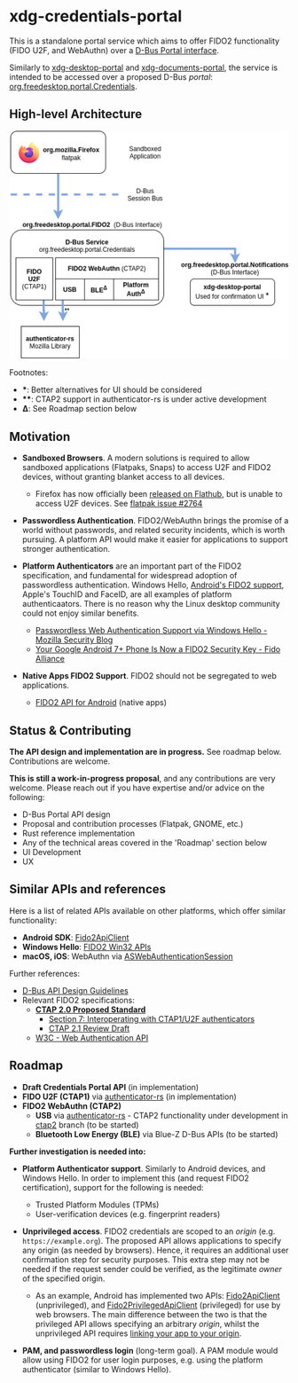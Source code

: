 # xdg-credentials-portal

This is a standalone portal service which aims to offer FIDO2 functionality (FIDO U2F, and WebAuthn) over a [D-Bus Portal interface][xdg-portal].

Similarly to [xdg-desktop-portal][xdg-desktop-portal] and [xdg-documents-portal][xdg-documents-portal], the service is intended to be accessed over a proposed D-Bus *portal*: [org.freedesktop.portal.Credentials][xml-spec].


## High-level Architecture

![High-Level Architecture](./images/diagram-1.png)


Footnotes:

* **\***: Better alternatives for UI should be considered
* **\*\***: CTAP2 support in authenticator-rs is under active development
* **Δ**: See Roadmap section below


## Motivation

* **Sandboxed Browsers**. A modern solutions is required to allow sandboxed applications (Flatpaks, Snaps) to access U2F and FIDO2 devices, without granting blanket access to all devices.
  * Firefox has now officially been [released on Flathub][firefox-flathub], but is unable to access U2F devices. See [flatpak issue #2764][flatpak-issue]

* **Passwordless Authentication**. FIDO2/WebAuthn brings the promise of a world without passwords, and related security incidents, which is worth pursuing. A platform API would make it easier for applications to support stronger authentication.

* **Platform Authenticators** are an important part of the FIDO2 specification, and fundamental for widespread adoption of passwordless authentication. Windows Hello, [Android's FIDO2 support][fido-android], Apple's TouchID and FaceID, are all examples of platform authenticaators. There is no reason why the Linux desktop community could not enjoy similar benefits.
  * [Passwordless Web Authentication Support via Windows Hello - Mozilla Security Blog][firefox-hello]
  * [Your Google Android 7+ Phone Is Now a FIDO2 Security Key  - Fido Alliance][fido-android]

* **Native Apps FIDO2 Support**. FIDO2 should not be segregated to web applications. 
  * [FIDO2 API for Android][fido-android-api] (native apps)



## Status & Contributing

**The API design and implementation are in progress.** See roadmap below. Contributions are welcome.

**This is still a work-in-progress proposal**, and any contributions are very welcome. Please reach out if you have expertise and/or advice on the following:

* D-Bus Portal API design
* Proposal and contribution processes (Flatpak, GNOME, etc.)
* Rust reference implementation
* Any of the technical areas covered in the 'Roadmap' section below
* UI Development
* UX


## Similar APIs and references

Here is a list of related APIs available on other platforms, which offer similar functionality:

* **Android SDK**: [Fido2ApiClient][android-fido-unprivileged]
* **Windows Hello**: [FIDO2 Win32 APIs][windows-hello-api]
* **macOS, iOS**: WebAuthn via [ASWebAuthenticationSession][apple-apis]


Further references:

* [D-Bus API Design Guidelines][dbus-api-guidelines]
* Relevant FIDO2 specifications:
  * **[CTAP 2.0 Proposed Standard][ctap2]**
    * [Section 7: Interoperating with CTAP1/U2F authenticators][ctap2-interop]
    * [CTAP 2.1 Review Draft][ctap21]
  * [W3C - Web Authentication API][webauthn]


## Roadmap

* **Draft Credentials Portal API** (in implementation)
* **FIDO U2F (CTAP1)** via [authenticator-rs][authenticator-rs] (in implementation)
* **FIDO2 WebAuthn (CTAP2)**
  * **USB** via [authenticator-rs][authenticator-rs] - CTAP2 functionality under development in [ctap2][authenticator-rs-ctap2] branch (to be started)
  * **Bluetooth Low Energy (BLE)** via Blue-Z D-Bus APIs (to be started)

**Further investigation is needed into:**

* **Platform Authenticator support**. Similarly to Android devices, and Windows Hello. In order to implement this (and request FIDO2 certification), support for the following is needed:
  * Trusted Platform Modules (TPMs) 
  * User-verification devices (e.g. fingerprint readers)

* **Unprivileged access**. FIDO2 credentials are scoped to an *origin* (e.g. `https://example.org`). The proposed API allows applications to specify any origin (as needed by browsers). Hence, it requires an additional user confirmation step for security purposes. This extra step may not be needed if the request sender could be verified, as the legitimate *owner* of the specified origin.
  * As an example, Android has implemented two APIs: [Fido2ApiClient][android-fido-unprivileged] (unprivileged), and [Fido2PrivilegedApiClient][android-fido-privileged] (privileged) for use by web browsers. The main difference between the two is that the privileged API allows specifying an arbitrary *origin*, whilst the unprivileged API requires [linking your app to your origin][android-fido-unprivileged-cert].

* **PAM, and passwordless login** (long-term goal). A PAM module would allow using FIDO2 for user login purposes, e.g. using the platform authenticator (similar to Windows Hello).


[xdg-portal]: https://flatpak.github.io/xdg-desktop-portal/portal-docs.html
[xdg-desktop-portal]: https://github.com/flatpak/xdg-desktop-portal
[xdg-documents-portal]: https://github.com/flatpak/xdg-desktop-portal/tree/master/document-portal
[xml-spec]: ./data/org.freedesktop.portal.FIDO2.xml
[authenticator-rs]: https://github.com/mozilla/authenticator-rs
[authenticator-rs-ctap2]: https://github.com/mozilla/authenticator-rs/tree/ctap2
[windows-hello-api]: https://github.com/Microsoft/webauthn
[dbus-api-guidelines]: https://dbus.freedesktop.org/doc/dbus-api-design.html
[ctap2]: https://fidoalliance.org/specs/fido-v2.0-ps-20190130/fido-client-to-authenticator-protocol-v2.0-ps-20190130.html
[ctap2-interop]: https://fidoalliance.org/specs/fido-v2.0-ps-20190130/fido-client-to-authenticator-protocol-v2.0-ps-20190130.html#u2f-interoperability
[ctap21]: https://fidoalliance.org/specs/fido2/fido-client-to-authenticator-protocol-v2.1-rd-20191217.html
[webauthn]: https://www.w3.org/TR/webauthn/
[firefox-hello]: https://blog.mozilla.org/security/2019/03/19/passwordless-web-authentication-support-via-windows-hello/
[flatpak-issue]: https://github.com/flatpak/flatpak/issues/2764
[firefox-flathub]: https://flathub.org/apps/details/org.mozilla.firefox
[fido-android]: https://fidoalliance.org/news-your-google-android-7-phone-is-now-a-fido2-security-key/
[fido-android-api]: https://developers.google.com/identity/fido/android/native-apps
[android-fido-unprivileged]: https://developers.google.com/android/reference/com/google/android/gms/fido/fido2/Fido2ApiClient
[android-fido-unprivileged-cert]: https://developers.google.com/identity/fido/android/native-apps#interoperability_with_your_website
[android-fido-privileged]: https://developers.google.com/android/reference/com/google/android/gms/fido/fido2/Fido2PrivilegedApiClient
[apple-apis]: https://developer.apple.com/documentation/authenticationservices/aswebauthenticationsession
